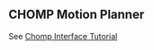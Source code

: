 ## CHOMP Motion Planner

See [Chomp Interface Tutorial](https://ros-planning.github.io/moveit_tutorials/doc/chomp_planner/chomp_planner_tutorial.html)
